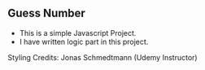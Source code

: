 ## Guess Number 

- This is a simple Javascript Project.
- I have written logic part in this project.

Styling Credits: Jonas Schmedtmann (Udemy Instructor)
